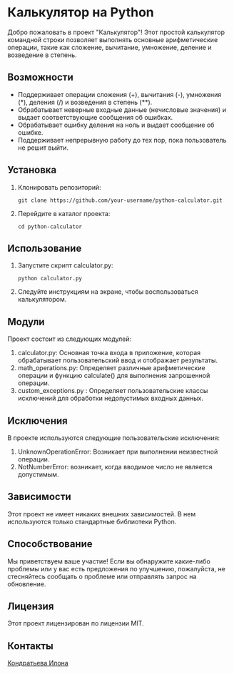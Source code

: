 # Калькулятор на Python

Добро пожаловать в проект "Калькулятор"! Этот простой калькулятор командной строки позволяет выполнять основные арифметические операции, такие как сложение, вычитание, умножение, деление и возведение в степень.

## Возможности
- Поддерживает операции сложения (+), вычитания (-), умножения (*), деления (/) и возведения в степень (**).
- Обрабатывает неверные входные данные (нечисловые значения) и выдает соответствующие сообщения об ошибках.
- Обрабатывает ошибку деления на ноль и выдает сообщение об ошибке.
- Поддерживает непрерывную работу до тех пор, пока пользователь не решит выйти.

## Установка
1. Клонировать репозиторий:
   ```
   git clone https://github.com/your-username/python-calculator.git
   ```
2. Перейдите в каталог проекта:
   ```
   cd python-calculator
   ```
## Использование
1. Запустите скрипт calculator.py:
   ```
   python calculator.py
   ```
2. Следуйте инструкциям на экране, чтобы воспользоваться калькулятором.

## Модули
Проект состоит из следующих модулей:

1. calculator.py: Основная точка входа в приложение, которая обрабатывает пользовательский ввод и отображает результаты.
2. math_operations.py: Определяет различные арифметические операции и функцию calculate() для выполнения запрошенной операции.
3. custom_exceptions.py : Определяет пользовательские классы исключений для обработки недопустимых входных данных.

## Исключения
В проекте используются следующие пользовательские исключения:

1. UnknownOperationError: Возникает при выполнении неизвестной операции.
2. NotNumberError: возникает, когда вводимое число не является допустимым.

## Зависимости
Этот проект не имеет никаких внешних зависимостей. В нем используются только стандартные библиотеки Python.

## Способствование

Мы приветствуем ваше участие! Если вы обнаружите какие-либо проблемы или у вас есть предложения по улучшению, пожалуйста, не стесняйтесь сообщать о проблеме или отправлять запрос на обновление.

## Лицензия
Этот проект лицензирован по лицензии MIT.

## Контакты
[Кондратьева Илона](https://github.com/kilona57)

